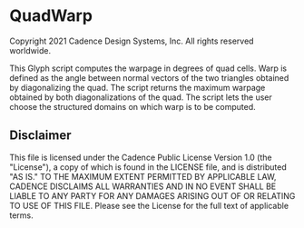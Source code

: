QuadWarp
==========================================
Copyright 2021 Cadence Design Systems, Inc. All rights reserved worldwide.

This Glyph script computes the warpage in degrees of quad cells. Warp is
defined as the angle between normal vectors of the two triangles
obtained by diagonalizing the quad. The script returns the maximum
warpage obtained by both diagonalizations of the quad. The script lets
the user choose the structured domains on which warp is to be computed. 


Disclaimer
----------
This file is licensed under the Cadence Public License Version 1.0 (the "License"), a copy of which is found in the LICENSE file, and is distributed "AS IS." 
TO THE MAXIMUM EXTENT PERMITTED BY APPLICABLE LAW, CADENCE DISCLAIMS ALL WARRANTIES AND IN NO EVENT SHALL BE LIABLE TO ANY PARTY FOR ANY DAMAGES ARISING OUT OF OR RELATING TO USE OF THIS FILE. 
Please see the License for the full text of applicable terms.
